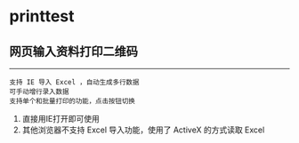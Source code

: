 # printtest
## 网页输入资料打印二维码
----
    支持 IE 导入 Excel ，自动生成多行数据
    可手动增行录入数据
    支持单个和批量打印的功能，点击按钮切换
1. 直接用IE打开即可使用
2. 其他浏览器不支持 Excel 导入功能，使用了 ActiveX 的方式读取 Excel